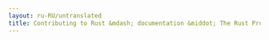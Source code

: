 ```yaml
---
layout: ru-RU/untranslated
title: Contributing to Rust &mdash; documentation &middot; The Rust Programming Language
---
```

